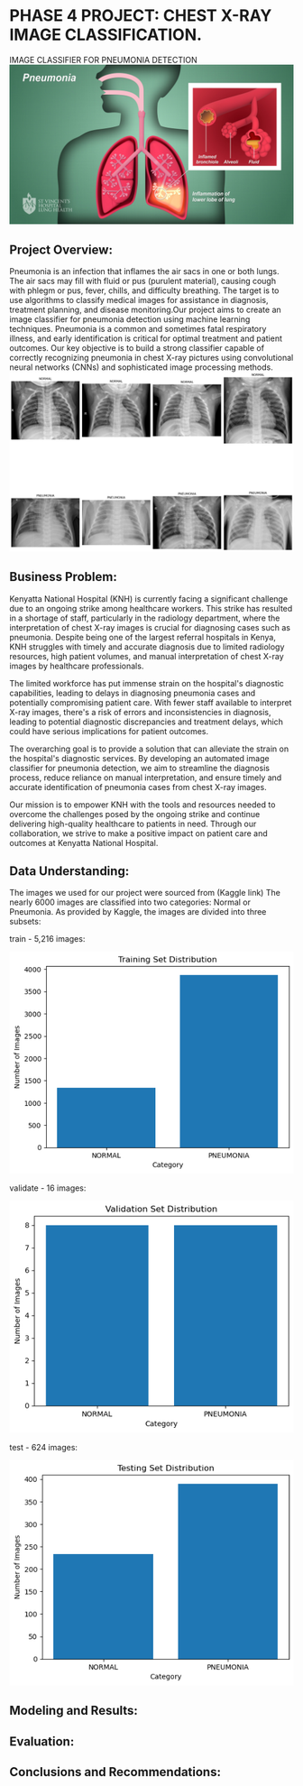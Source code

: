 # PHASE 4 PROJECT: CHEST X-RAY IMAGE CLASSIFICATION.
IMAGE CLASSIFIER FOR PNEUMONIA DETECTION
![alt text](image-3.png)

## Project Overview:
Pneumonia is an infection that inflames the air sacs in one or both lungs. The air sacs may fill with fluid or pus (purulent material), causing cough with phlegm or pus, fever, chills, and difficulty breathing.
The target is to use algorithms to classify medical images for assistance in diagnosis, treatment planning, and disease monitoring.Our project aims to create an image classifier for pneumonia detection using machine learning techniques. Pneumonia is a common and sometimes fatal respiratory illness, and early identification is critical for optimal treatment and patient outcomes. Our key objective is to build a strong classifier capable of correctly recognizing pneumonia in chest X-ray pictures using convolutional neural networks (CNNs) and sophisticated image processing methods.
![alt text](image-4.png)

## Business Problem:

Kenyatta National Hospital (KNH) is currently facing a significant challenge due to an ongoing strike among healthcare workers. This strike has resulted in a shortage of staff, particularly in the radiology department, where the interpretation of chest X-ray images is crucial for diagnosing cases such as pneumonia. Despite being one of the largest referral hospitals in Kenya, KNH struggles with timely and accurate diagnosis due to limited radiology resources, high patient volumes, and manual interpretation of chest X-ray images by healthcare professionals.

The limited workforce has put immense strain on the hospital's diagnostic capabilities, leading to delays in diagnosing pneumonia cases and potentially compromising patient care. With fewer staff available to interpret X-ray images, there's a risk of errors and inconsistencies in diagnosis, leading to potential diagnostic discrepancies and treatment delays, which could have serious implications for patient outcomes.

The overarching goal is to provide a solution that can alleviate the strain on the hospital's diagnostic services. By developing an automated image classifier for pneumonia detection, we aim to streamline the diagnosis process, reduce reliance on manual interpretation, and ensure timely and accurate identification of pneumonia cases from chest X-ray images.

Our mission is to empower KNH with the tools and resources needed to overcome the challenges posed by the ongoing strike and continue delivering high-quality healthcare to patients in need. Through our collaboration, we strive to make a positive impact on patient care and outcomes at Kenyatta National Hospital.

## Data Understanding:
The images we used for our project were sourced from (Kaggle link)
The nearly 6000 images are classified into two categories: Normal or Pneumonia.
As provided by Kaggle, the images are divided into three subsets:

train - 5,216 images:

![alt text](image.png)

validate - 16 images:

![alt text](image-1.png)

test - 624 images:

![alt text](image-2.png)
## Modeling and Results:

## Evaluation:
## Conclusions and Recommendations: